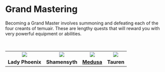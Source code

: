 # Grand Mastering

Becoming a Grand Master involves summoning and defeating each of the four creants of temuair. These are lengthy quests that will reward you with very powerful equipment or abilities.

<br>

<table style="border: 0px">
    <tr>
        <td><center><img src="../../images/sprites/phoenix.png"/></center></td>
        <td><center><img src="../../images/sprites/shamensyth.png"/></center></td>
        <td><center><a href="../../quests/medusa"><img src="../../images/sprites/medusa.png"/></a></center></td>
        <td><center><img src="../../images/sprites/tauren.png"/></center></td>
    </tr>
    <tr>
        <td><center><b>Lady Phoenix</b></center></td>
        <td><center><b>Shamensyth</b></center></td>
        <td><center><b><a href="../../quests/medusa">Medusa</a></b></center></td>
        <td><center><b>Tauren</b></center></td>
</table>

